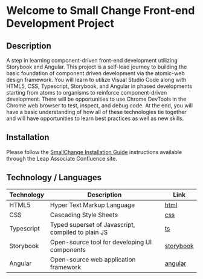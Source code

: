 
# Welcome to Small Change Front-end Development Project

## Description
A step in learning component-driven front-end development utilizing Storybook and Angular. This project is a self-lead journey to building the basic foundation of component driven development via the atomic-web design framework. You will learn to utilize Visual Studio Code along with HTML5, CSS, Typescript, Storybook, and Angular in phased developments starting from atoms to organisms to reinforce component-driven development. There will be opportunities to use Chrome DevTools in the Chrome web browser to test, inspect, and debug code. At the end, you will have a basic understanding of how all of these technologies tie together and will have opportunities to learn best practices as well as new skills.


## Installation
Please follow the [SmallChange Installation Guide](https://confluence.fmr.com/pages/viewpage.action?pageId=899601755) instructions available through the Leap Associate Confluence site.


## Technology / Languages
| Technology | Description                               | Link   |
|------------|-------------------------------------------|--------|
| HTML5      | Hyper Text Markup Language                | [html](https://www.w3schools.com/html/)   |
| CSS        | Cascading Style Sheets                    | [css](https://www.w3schools.com/css/)  |
| Typescript | Typed superset of Javascript, compiled to plain JS| [ts](https://www.typescriptlang.org/docs/)   |
| Storybook  | Open-source tool for developing UI components | [storybook](https://storybook.js.org/)   |
| Angular    | Open-source web application framework     | [angular](https://angular.io/)   |